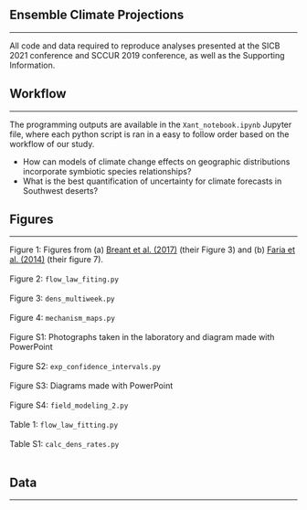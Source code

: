 ## Ensemble Climate Projections 

---

All code and data required to reproduce analyses presented at the SICB 2021 conference and SCCUR 2019 conference, as well as the Supporting Information.


## Workflow

---

The programming outputs are available in the `Xant_notebook.ipynb` Jupyter file, where each python script is ran in a easy to follow order based on the workflow of our study. 

* How can models of climate change effects on geographic distributions incorporate symbiotic species relationships? 
* What is the best quantification of uncertainty for climate forecasts in Southwest deserts?

## Figures

---

Figure 1: Figures from (a) [Breant et al. (2017)](https://doi.org/10.5194/cp-13-833-2017) (their Figure 3) and (b) [Faria et al. (2014)](https://doi.org/10.1016/j.jsg.2013.11.003) (their figure 7). <br><br>
Figure 2: `flow_law_fiting.py` <br><br>
Figure 3: `dens_multiweek.py` <br><br>
Figure 4: `mechanism_maps.py` <br><br>
Figure S1: Photographs taken in the laboratory and diagram made with PowerPoint <br><br>
Figure S2: `exp_confidence_intervals.py` <br><br>
Figure S3: Diagrams made with PowerPoint <br><br>
Figure S4: `field_modeling_2.py` <br><br>
Table 1: `flow_law_fitting.py` <br><br>
Table S1: `calc_dens_rates.py` <br><br>

## Data

---


